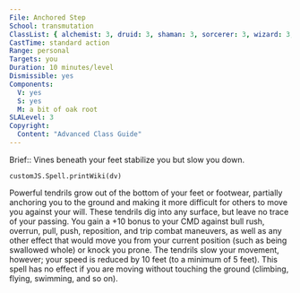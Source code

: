 ```yaml
---
File: Anchored Step
School: transmutation
ClassList: { alchemist: 3, druid: 3, shaman: 3, sorcerer: 3, wizard: 3, witch: 3, psychic: 3 }
CastTime: standard action
Range: personal
Targets: you
Duration: 10 minutes/level
Dismissible: yes
Components:
  V: yes
  S: yes
  M: a bit of oak root
SLALevel: 3
Copyright:
  Content: "Advanced Class Guide"
---
```

Brief:: Vines beneath your feet stabilize you but slow you down.

```dataviewjs
customJS.Spell.printWiki(dv)
```

Powerful tendrils grow out of the bottom of your feet or footwear, partially anchoring you to the ground and making it more difficult for others to move you against your will.  These tendrils dig into any surface, but leave no trace of your passing. You gain a +10 bonus to your CMD against bull rush, overrun, pull, push, reposition, and trip combat maneuvers, as well as any other effect that would move you from your current position (such as being swallowed whole) or knock you prone. The tendrils slow your movement, however; your speed is reduced by 10 feet (to a minimum of 5 feet). This spell has no effect if you are moving without touching the ground (climbing, flying, swimming, and so on).

